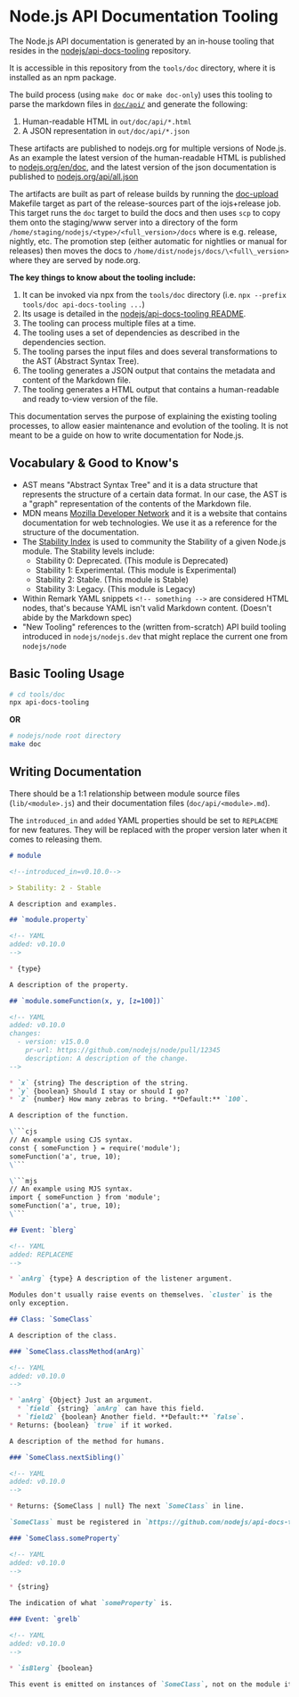 # Node.js API Documentation Tooling

The Node.js API documentation is generated by an in-house tooling that resides
in the [nodejs/api-docs-tooling](https://github.com/nodejs/api-docs-tooling)
repository.

It is accessible in this repository from the `tools/doc` directory, where it is installed as an npm package.

The build process (using `make doc` or `make doc-only`) uses this tooling to
parse the markdown files in [`doc/api/`][] and generate the following:

1. Human-readable HTML in `out/doc/api/*.html`
2. A JSON representation in `out/doc/api/*.json`

These artifacts are published to nodejs.org for multiple versions of
Node.js. As an example the latest version of the human-readable HTML
is published to [nodejs.org/en/doc](https://nodejs.org/en/docs/),
and the latest version of the json documentation is published to
[nodejs.org/api/all.json](https://nodejs.org/api/all.json)

The artifacts are built as part of release builds by running the [doc-upload](https://github.com/nodejs/node/blob/1a83ad6a693f851199608ae957ac5d4f76871485/Makefile#L1218-L1224)
Makefile target as part of the release-sources part of the
iojs+release job.
This target runs the `doc` target to build the docs and then uses
`scp` to copy them onto the staging/www server into a directory of the form
`/home/staging/nodejs/<type>/<full_version>/docs` where <type> is e.g.
release, nightly, etc. The promotion step (either automatic for
nightlies or manual for releases) then moves the docs to
`/home/dist/nodejs/docs/\<full\_version>` where they are served by node.org.

**The key things to know about the tooling include:**

1. It can be invoked via npx from the `tools/doc` directory (i.e. `npx --prefix tools/doc api-docs-tooling ...`)
2. Its usage is detailed in the [nodejs/api-docs-tooling README](https://github.com/nodejs/api-docs-tooling/blob/main/README.md).
3. The tooling can process multiple files at a time.
4. The tooling uses a set of dependencies as described in the dependencies
   section.
5. The tooling parses the input files and does several transformations to the
   AST (Abstract Syntax Tree).
6. The tooling generates a JSON output that contains the metadata and content of
   the Markdown file.
7. The tooling generates a HTML output that contains a human-readable and ready
   to-view version of the file.

This documentation serves the purpose of explaining the existing tooling
processes, to allow easier maintenance and evolution of the tooling. It is not
meant to be a guide on how to write documentation for Node.js.

## Vocabulary & Good to Know's

* AST means "Abstract Syntax Tree" and it is a data structure that represents
  the structure of a certain data format. In our case, the AST is a "graph"
  representation of the contents of the Markdown file.
* MDN means [Mozilla Developer Network](https://developer.mozilla.org/en-US/)
  and it is a website that contains documentation for web technologies. We use
  it as a reference for the structure of the documentation.
* The
  [Stability Index](https://nodejs.org/dist/latest/docs/api/documentation.html#stability-index)
  is used to community the Stability of a given Node.js module. The Stability
  levels include:
  * Stability 0: Deprecated. (This module is Deprecated)
  * Stability 1: Experimental. (This module is Experimental)
  * Stability 2: Stable. (This module is Stable)
  * Stability 3: Legacy. (This module is Legacy)
* Within Remark YAML snippets `<!-- something -->` are considered HTML nodes,
  that's because YAML isn't valid Markdown content. (Doesn't abide by the
  Markdown spec)
* "New Tooling" references to the (written from-scratch) API build tooling
  introduced in `nodejs/nodejs.dev` that might replace the current one from
  `nodejs/node`

## Basic Tooling Usage

```bash
# cd tools/doc
npx api-docs-tooling
```

**OR**

```bash
# nodejs/node root directory
make doc
```

## Writing Documentation

There should be a 1:1 relationship between module source files (`lib/<module>.js`) and their documentation files (`doc/api/<module>.md`).

The `introduced_in` and `added` YAML properties should be set to `REPLACEME` for new features.
They will be replaced with the proper version later when it comes to releasing them.

````markdown
# module

<!--introduced_in=v0.10.0-->

> Stability: 2 - Stable

A description and examples.

## `module.property`

<!-- YAML
added: v0.10.0
-->

* {type}

A description of the property.

## `module.someFunction(x, y, [z=100])`

<!-- YAML
added: v0.10.0
changes:
  - version: v15.0.0
    pr-url: https://github.com/nodejs/node/pull/12345
    description: A description of the change.
-->

* `x` {string} The description of the string.
* `y` {boolean} Should I stay or should I go?
* `z` {number} How many zebras to bring. **Default:** `100`.

A description of the function.

\```cjs
// An example using CJS syntax.
const { someFunction } = require('module');
someFunction('a', true, 10);
\```

\```mjs
// An example using MJS syntax.
import { someFunction } from 'module';
someFunction('a', true, 10);
\```

## Event: `blerg`

<!-- YAML
added: REPLACEME
-->

* `anArg` {type} A description of the listener argument.

Modules don't usually raise events on themselves. `cluster` is the
only exception.

## Class: `SomeClass`

A description of the class.

### `SomeClass.classMethod(anArg)`

<!-- YAML
added: v0.10.0
-->

* `anArg` {Object} Just an argument.
  * `field` {string} `anArg` can have this field.
  * `field2` {boolean} Another field. **Default:** `false`.
* Returns: {boolean} `true` if it worked.

A description of the method for humans.

### `SomeClass.nextSibling()`

<!-- YAML
added: v0.10.0
-->

* Returns: {SomeClass | null} The next `SomeClass` in line.

`SomeClass` must be registered in `https://github.com/nodejs/api-docs-tooling/blob/main/src/constants.mjs` to be properly parsed in `{type}` fields.

### `SomeClass.someProperty`

<!-- YAML
added: v0.10.0
-->

* {string}

The indication of what `someProperty` is.

### Event: `grelb`

<!-- YAML
added: v0.10.0
-->

* `isBlerg` {boolean}

This event is emitted on instances of `SomeClass`, not on the module itself.

````

[`doc/api/`]: https://github.com/nodejs/node/tree/main/doc/api
